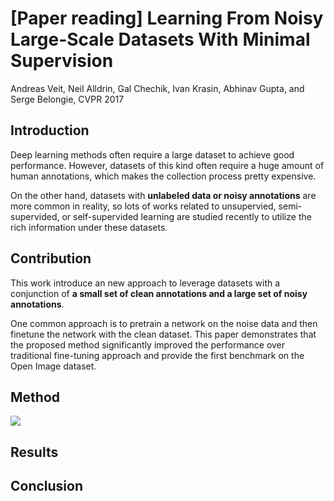 # [Paper reading] Learning From Noisy Large-Scale Datasets With Minimal Supervision
Andreas Veit, Neil Alldrin, Gal Chechik, Ivan Krasin, Abhinav Gupta, and Serge Belongie, CVPR 2017

## Introduction
Deep learning methods often require a large dataset to achieve good performance. However, datasets of this kind often require a huge amount of human annotations, which makes the collection process pretty expensive.

On the other hand, datasets with **unlabeled data or noisy annotations** are more common in reality, so lots of works related to unsupervied, semi-supervided, or self-supervided learning are studied recently to utilize the rich information under these datasets.


## Contribution

This work introduce an new approach to leverage datasets with a conjunction of **a small set of clean annotations and a large set of noisy annotations**.

One common approach is to pretrain a network on the noise data and then finetune the network with the clean dataset. This paper demonstrates that the proposed method significantly improved the performance over traditional fine-tuning approach and provide the first benchmark on the Open Image dataset.

## Method
![](https://i.imgur.com/n6dmBGo.png)



## Results

## Conclusion
